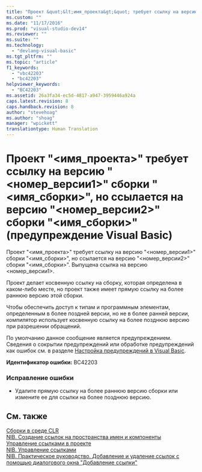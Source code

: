 ```yaml
---
title: "Проект &quot;&lt;имя_проекта&gt;&quot; требует ссылку на версию &quot;&lt;номер_версии1&gt;&quot; сборки &quot;&lt;имя_сборки&gt;&quot;, но ссылается на версию &quot;&lt;номер_версии2&gt;&quot; сборки &quot;&lt;имя_сборки&gt;&quot; (предупреждение Visual Basic) | Microsoft Docs"
ms.custom: ""
ms.date: "11/17/2016"
ms.prod: "visual-studio-dev14"
ms.reviewer: ""
ms.suite: ""
ms.technology: 
  - "devlang-visual-basic"
ms.tgt_pltfrm: ""
ms.topic: "article"
f1_keywords: 
  - "vbc42203"
  - "bc42203"
helpviewer_keywords: 
  - "BC42203"
ms.assetid: 26a3fa34-ec5d-4817-a947-3959446a924a
caps.latest.revision: 8
caps.handback.revision: 8
author: "stevehoag"
ms.author: "shoag"
manager: "wpickett"
translationtype: Human Translation
---
```

# Проект &quot;&lt;имя_проекта&gt;&quot; требует ссылку на версию &quot;&lt;номер_версии1&gt;&quot; сборки &quot;&lt;имя_сборки&gt;&quot;, но ссылается на версию &quot;&lt;номер_версии2&gt;&quot; сборки &quot;&lt;имя_сборки&gt;&quot; (предупреждение Visual Basic)
Проект "\<имя\_проекта\>" требует ссылку на версию "\<номер\_версии1\>" сборки "\<имя\_сборки\>", но ссылается на версию "\<номер\_версии2\>" сборки "\<имя\_сборки\>". Выпущена ссылка на версию \<номер\_версии1\>.  
  
 Проект делает косвенную ссылку на сборку, которая определена в каком\-либо месте, но проект также имеет прямую ссылку на более раннюю версию этой сборки.  
  
 Чтобы обеспечить доступ к типам и программным элементам, определенным в более поздней версии, но не в более ранней версии, компилятор использует косвенную ссылку на более позднюю версию при разрешении обращений.  
  
 По умолчанию данное сообщение является предупреждением. Сведения о сокрытии предупреждений или обработке предупреждений как ошибок см. в разделе [Настройка предупреждений в Visual Basic](/visual-studio/ide/configuring-warnings-in-visual-basic).  
  
 **Идентификатор ошибки:** BC42203  
  
### Исправление ошибки  
  
-   Удалите прямую ссылку на более раннюю версию сборки или измените ее для ссылки на более позднюю версию.  
  
## См. также  
 [Сборки в среде CLR](../Topic/Assemblies%20in%20the%20Common%20Language%20Runtime.md)   
 [NIB. Создание ссылок на пространства имен и компоненты](http://msdn.microsoft.com/ru-ru/568fa759-796b-44cd-bf5e-1cf8de6e38fd)   
 [Управление ссылками в проекте](/visual-studio/ide/managing-references-in-a-project)   
 [NIB. Управление ссылками](http://msdn.microsoft.com/ru-ru/910912ce-0dc9-4569-9274-32c44a20cb2c)   
 [NIB. Практическое руководство. Добавление и удаление ссылок с помощью диалогового окна "Добавление ссылки"](http://msdn.microsoft.com/ru-ru/3bd75d61-f00c-47c0-86a2-dd1f20e231c9)